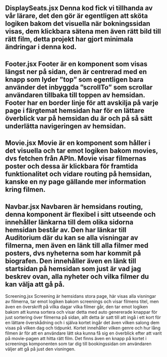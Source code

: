 DisplaySeats.jsx
Denna kod fick vi tillhanda av vår lärare, det den gör är egentligen att sköta logiken bakom det visuella när bokningssidan visas, dem klickbara sätena men även rätt bild till rätt film, detta projekt har gjort minimala ändringar i denna kod. 
--------------------------------------------------------------------------------------------------------------------------------------------------------------------------------------------------
Footer.jsx
Footer är en komponent som visas längst ner på sidan, den är centrerad med en knapp som lyder ”top” som egentligen bara använder det inbyggda ”scrollTo” som scrollar användaren tillbaka till toppen av hemsidan. Footer har en border linje för att avskilja på varje page i färgtemat hemsidan har för en lättare överblick var på hemsidan du är och på så sätt underlätta navigeringen av hemsidan.
--------------------------------------------------------------------------------------------------------------------------------------------------------------------------------------------------
Movie.jsx
Movie är en komponent som håller i det visuella och tar emot logiken bakom movies, dvs fetchen från APIn. Movie visar filmernas poster och dessa är klickbara för framtida funktionalitet och vidare routing på hemsidan, kanske en ny page gällande mer information kring filmen. 
--------------------------------------------------------------------------------------------------------------------------------------------------------------------------------------------------
Navbar.jsx
Navbaren är hemsidans routing, denna komponent är flexibel i sitt utseende och innehåller länkarna till dem olika sidorna hemsidan består av. Den har länkar till Auditorium där du kan se alla visningar av filmerna, men även en länk till alla filmer med posters, dvs nyheterna som har kommit på biografen. Den innehåller även en länk till startsidan på hemsidan som just är vad jag beskrev ovan, alla nyheter och vilka filmer du kan välja att gå på.
--------------------------------------------------------------------------------------------------------------------------------------------------------------------------------------------------
Screening.jsx
Screening är hemsidans stora page, här visas alla visningar av filmerna, tar emot logiken bakom screenings och visar filmens titel, men även en överskrift på vilka dagar vilka filmer går, den tar emot logiken bakom att kunna sortera och visar detta med auto genererade knappar för just sortering över filmerna på sidan, allt detta är satt till att ingå i ett kort för en lättare överskådning och i själva kortet ingår det även vilken salong dem visas på vilken dag och tidpunkt. Kortet innehåller vilken genre och hur lång filmen är för att en användare lätt ska kunna få sig en överblick efter att varit på movie-pagen att hitta rätt film. Det finns även en knapp på kortet i screenings komponenten som tar dig till bookingssidan om användaren väljer att gå på just den visningen. 
